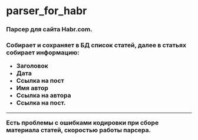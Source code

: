 # parser_for_habr
<h3> Парсер для сайта Habr.com.<h3>
  
  
Собирает и сохраняет в БД список статей, далее в статьях собирает информацию: 
- Заголовок
- Дата
- Ссылка на пост
- Имя автор
- Ссылка на автора
- Ссылка на пост.
-------------------
Есть проблемы с ошибками кодировки при сборе материала статей, скоростью работы парсера.
